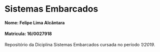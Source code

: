 # Sistemas Embarcados
#### Nome: Felipe Lima Alcântara
#### Matricula: 16/0027918
Repositório da Diciplina Sistemas Embarcados cursada no período *1/2019*.
